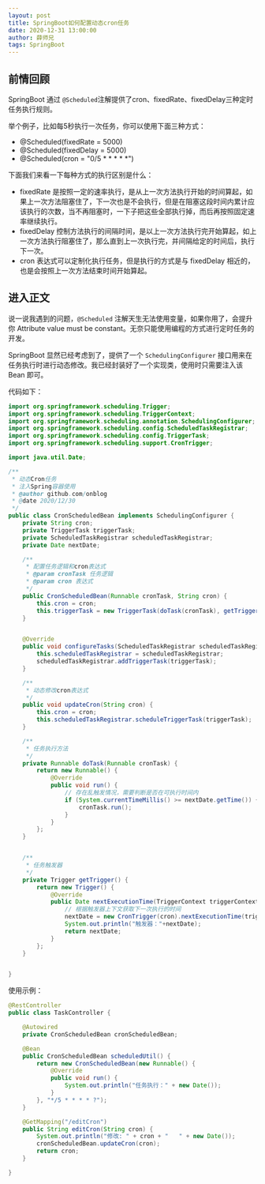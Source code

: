 ```yaml
---
layout: post
title: SpringBoot如何配置动态cron任务
date: 2020-12-31 13:00:00
author: 薛师兄
tags: SpringBoot
---
```


## 前情回顾

SpringBoot 通过 `@Scheduled`注解提供了cron、fixedRate、fixedDelay三种定时任务执行规则。

举个例子，比如每5秒执行一次任务，你可以使用下面三种方式：

- @Scheduled(fixedRate = 5000) 
- @Scheduled(fixedDelay = 5000)
- @Scheduled(cron = "0/5 * * * * *") 

下面我们来看一下每种方式的执行区别是什么：

- fixedRate 是按照一定的速率执行，是从上一次方法执行开始的时间算起，如果上一次方法阻塞住了，下一次也是不会执行，但是在阻塞这段时间内累计应该执行的次数，当不再阻塞时，一下子把这些全部执行掉，而后再按照固定速率继续执行。
- fixedDelay 控制方法执行的间隔时间，是以上一次方法执行完开始算起，如上一次方法执行阻塞住了，那么直到上一次执行完，并间隔给定的时间后，执行下一次。
- cron 表达式可以定制化执行任务，但是执行的方式是与 fixedDelay 相近的，也是会按照上一次方法结束时间开始算起。

## 进入正文

说一说我遇到的问题，`@Scheduled` 注解天生无法使用变量，如果你用了，会提升你 Attribute value must be constant。无奈只能使用编程的方式进行定时任务的开发。

SpringBoot 显然已经考虑到了，提供了一个 `SchedulingConfigurer` 接口用来在任务执行时进行动态修改。我已经封装好了一个实现类，使用时只需要注入该 Bean 即可。

代码如下：

```java
import org.springframework.scheduling.Trigger;
import org.springframework.scheduling.TriggerContext;
import org.springframework.scheduling.annotation.SchedulingConfigurer;
import org.springframework.scheduling.config.ScheduledTaskRegistrar;
import org.springframework.scheduling.config.TriggerTask;
import org.springframework.scheduling.support.CronTrigger;

import java.util.Date;

/**
 * 动态Cron任务
 * 注入Spring容器使用
 * @author github.com/onblog
 * @date 2020/12/30
 */
public class CronScheduledBean implements SchedulingConfigurer {
    private String cron;
    private TriggerTask triggerTask;
    private ScheduledTaskRegistrar scheduledTaskRegistrar;
    private Date nextDate;

    /**
     * 配置任务逻辑和cron表达式
     * @param cronTask 任务逻辑
     * @param cron 表达式
     */
    public CronScheduledBean(Runnable cronTask, String cron) {
        this.cron = cron;
        this.triggerTask = new TriggerTask(doTask(cronTask), getTrigger());
    }


    @Override
    public void configureTasks(ScheduledTaskRegistrar scheduledTaskRegistrar) {
        this.scheduledTaskRegistrar = scheduledTaskRegistrar;
        scheduledTaskRegistrar.addTriggerTask(triggerTask);
    }

    /**
     * 动态修改cron表达式
     */
    public void updateCron(String cron) {
        this.cron = cron;
        this.scheduledTaskRegistrar.scheduleTriggerTask(triggerTask);
    }

    /**
     * 任务执行方法
     */
    private Runnable doTask(Runnable cronTask) {
        return new Runnable() {
            @Override
            public void run() {
                // 存在乱触发情况，需要判断是否在可执行时间内
                if (System.currentTimeMillis() >= nextDate.getTime()) {
                    cronTask.run();
                }
            }
        };
    }


    /**
     * 任务触发器
     */
    private Trigger getTrigger() {
        return new Trigger() {
            @Override
            public Date nextExecutionTime(TriggerContext triggerContext) {
                // 根据触发器上下文获取下一次执行的时间
                nextDate = new CronTrigger(cron).nextExecutionTime(triggerContext);
                System.out.println("触发器："+nextDate);
                return nextDate;
            }
        };
    }


}
```

使用示例：

```java
@RestController
public class TaskController {

    @Autowired
    private CronScheduledBean cronScheduledBean;

    @Bean
    public CronScheduledBean scheduledUtil() {
        return new CronScheduledBean(new Runnable() {
            @Override
            public void run() {
                System.out.println("任务执行：" + new Date());
            }
        }, "*/5 * * * * ?");
    }

    @GetMapping("/editCron")
    public String editCron(String cron) {
        System.out.println("修改: " + cron + "   " + new Date());
        cronScheduledBean.updateCron(cron);
        return cron;
    }

}
```

